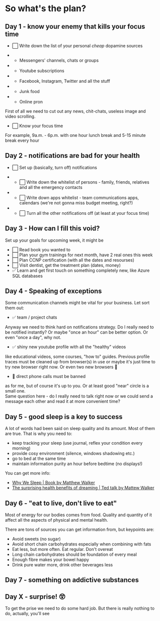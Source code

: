 # So what's the plan?

## Day 1 - know your enemy that kills your focus time

- ⬜️ Write down the list of your personal _cheap_ dopamine sources

- - Messengers' channels, chats or groups
- - Youtube subscriptions
- - Facebook, Instagram, Twitter and all the stuff
- - Junk food
- - Online pron

First of all we need to cut out any news, chit-chats, useless image and video scrolling.

- ⬜️ Know your focus time

For example, 9a.m. - 6p.m. with one hour lunch break and 5-15 minute break every hour

## Day 2 - notifications are bad for your health

- ⬜️ Set up (basically, turn off) notifications

- - ⬜️ Write down the whitelist of persons - family, friends, relatives and all the emergency contacts
- - ⬜️ Write down apps whitelist - team communications apps, calendars (we're not gonna miss budget meeting, right?)
- - ⬜️ Turn all the other notifications off (at least at your focus time)

## Day 3 - How can I fill this void?

Set up your goals for upcoming week, it might be

- ⬜️ Read book you wanted to
- ⬜️ Plan your gym trainings for next month, have 2 real ones this week
- ⬜️ Plan CCNP certification (with all the dates and resourses)
- ⬜️ Visit dentist, get the treatment plan (dates, money)
- ✅ Learn and get first touch on something completely new, like Azure SQL databases

## Day 4 - Speaking of exceptions

Some communication channels might be vital for your business. Let sort them out:

- ✅ team / project chats

Anyway we need to think hard on notifications strategy. Do I really need to be notified instantly? Or maybe "once an hour" can be better option. Or even "once a day", why not.

- ✅ shiny new youtube profile with all the "healthy" videos

like educational videos, some courses, "how to" guides. Previous profile traces must be cleaned up from browser(s) in use or maybe it's just time to try new browser right now. Or even two new browsers 🧐

- 📵 direct phone calls must be banned

as for me, but of course it's up to you. Or at least good "near" circle is a small one.   
Same question here - do I really need to talk right now or we could send a message each other and read it at more convenient time?

## Day 5 - good sleep is a key to success

A lot of words had been said on sleep quality and its amount. Most of them are true. That is why you need to:
- keep tracking your sleep (use journal, reflex your condition every morning)
- provide cosy environment (silence, windows shadowing etc.)
- go to bed at the same time
- maintain information purity an hour before bedtime (no displays!)

You can get more info:
- [Why We Sleep | Book by Matthew Walker](https://www.simonandschuster.com/books/Why-We-Sleep/Matthew-Walker/9781501144325)
- [The surprising health benefits of dreaming | Ted talk by Mattew Walker](https://www.ted.com/talks/matt_walker_the_surprising_health_benefits_of_dreaming)

## Day 6 - "eat to live, don't live to eat"

Most of energy for our bodies comes from food. Quality and quantity of it affect all the aspects of physical and mental health. 

There are tons of sources you can get information from, but keypoints are:

- Avoid sweets (no sugar)
- Avoid short chain carbohydrates especially when combining with fats
- Eat less, but more often. Eat regular. Don't overeat
- Long chain carbohydrates should be foundation of every meal
- Enough fibre makes your bowel happy
- Drink pure water more, drink other beverages less

## Day 7 - something on addictive substances




## Day X - surprise! 😲

To get the prise we need to do some hard job. But there is really nothing to do, actually, you'll see


